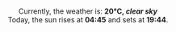 <p  align="center"><br/>Currently, the weather is: <b> 20°C, <i>clear sky</i></b></br>Today, the sun rises at <b>04:45</b> and sets at <b>19:44</b>.</p>